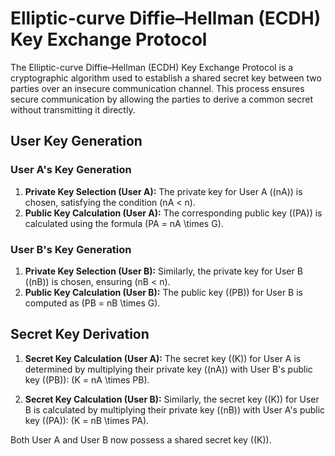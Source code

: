 # Elliptic-curve Diffie–Hellman (ECDH) Key Exchange Protocol
The Elliptic-curve Diffie–Hellman (ECDH) Key Exchange Protocol is a cryptographic algorithm used to establish a shared secret key between two parties over an insecure communication channel. This process ensures secure communication by allowing the parties to derive a common secret without transmitting it directly.

## User Key Generation
### User A's Key Generation
1. **Private Key Selection (User A):** The private key for User A (\(nA\)) is chosen, satisfying the condition \(nA < n\).
2. **Public Key Calculation (User A):** The corresponding public key (\(PA\)) is calculated using the formula \(PA = nA \times G\).

### User B's Key Generation
1. **Private Key Selection (User B):** Similarly, the private key for User B (\(nB\)) is chosen, ensuring \(nB < n\).
2. **Public Key Calculation (User B):** The public key (\(PB\)) for User B is computed as \(PB = nB \times G\).

## Secret Key Derivation
1. **Secret Key Calculation (User A):** The secret key (\(K\)) for User A is determined by multiplying their private key (\(nA\)) with User B's public key (\(PB\)): \(K = nA \times PB\).
   
2. **Secret Key Calculation (User B):** Similarly, the secret key (\(K\)) for User B is calculated by multiplying their private key (\(nB\)) with User A's public key (\(PA\)): \(K = nB \times PA\).

Both User A and User B now possess a shared secret key (\(K\)).
